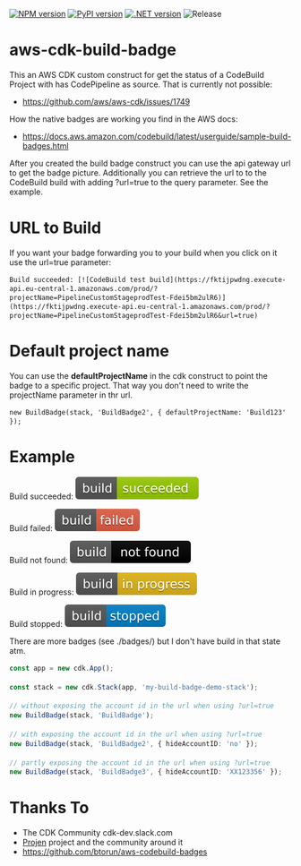 [![NPM version](https://badge.fury.io/js/aws-cdk-build-badge.svg)](https://badge.fury.io/js/aws-cdk-build-badge)
[![PyPI version](https://badge.fury.io/py/aws-cdk-build-badge.svg)](https://badge.fury.io/py/aws-cdk-build-badge)
[![.NET version](https://img.shields.io/nuget/v/com.github.mmuller88.awsCdkBuildBadge.svg?style=flat-square)](https://www.nuget.org/packages/com.github.mmuller88.awsCdkBuildBadge/)
![Release](https://github.com/mmuller88/aws-cdk-build-badge/workflows/Release/badge.svg)

# aws-cdk-build-badge

This an AWS CDK custom construct for get the status of a CodeBuild Project with has CodePipeline as source. That is currently not possible:

- https://github.com/aws/aws-cdk/issues/1749

How the native badges are working you find in the AWS docs:

- https://docs.aws.amazon.com/codebuild/latest/userguide/sample-build-badges.html

After you created the build badge construct you can use the api gateway url to get the badge picture. Additionally you can retrieve the url to to the CodeBuild build with adding ?url=true to the query parameter. See the example.

# URL to Build

If you want your badge forwarding you to your build when you click on it use the url=true parameter:

```
Build succeeded: [![CodeBuild test build](https://fktijpwdng.execute-api.eu-central-1.amazonaws.com/prod/?projectName=PipelineCustomStageprodTest-Fdei5bm2ulR6)](https://fktijpwdng.execute-api.eu-central-1.amazonaws.com/prod/?projectName=PipelineCustomStageprodTest-Fdei5bm2ulR6&url=true)
```

# Default project name

You can use the **defaultProjectName** in the cdk construct to point the badge to a specific project. That way you don't need to write the projectName parameter in thr url.

```
new BuildBadge(stack, 'BuildBadge2', { defaultProjectName: 'Build123' });

```

# Example

Build succeeded: [![CodeBuild test build](https://raw.githubusercontent.com/mmuller88/aws-cdk-build-badge/master/badges/succeeded.svg)](https://fktijpwdng.execute-api.eu-central-1.amazonaws.com/prod/?projectName=PipelineCustomStageprodTest-Fdei5bm2ulR6&url=true)

Build failed: [![CodeBuild test build](https://raw.githubusercontent.com/mmuller88/aws-cdk-build-badge/master/badges/failed.svg)](https://fktijpwdng.execute-api.eu-central-1.amazonaws.com/prod/?projectName=PipelineCustomStageprodTest-Fdei5bm2ulR6&url=true)

Build not found: [![CodeBuild test build](https://raw.githubusercontent.com/mmuller88/aws-cdk-build-badge/master/badges/not_found.svg)](https://fktijpwdng.execute-api.eu-central-1.amazonaws.com/prod/?projectName=123&url=true)

Build in progress: [![CodeBuild test build](https://raw.githubusercontent.com/mmuller88/aws-cdk-build-badge/master/badges/in_progress.svg)](https://fktijpwdng.execute-api.eu-central-1.amazonaws.com/prod/?projectName=PipelineCustomStageprodTest-Fdei5bm2ulR6&url=true)

Build stopped: [![CodeBuild test build](https://raw.githubusercontent.com/mmuller88/aws-cdk-build-badge/master/badges/stopped.svg)](https://fktijpwdng.execute-api.eu-central-1.amazonaws.com/prod/?projectName=PipelineCustomStageprodTest-Fdei5bm2ulR6&url=true)

There are more badges (see ./badges/) but I don't have build in that state atm.

```ts
const app = new cdk.App();

const stack = new cdk.Stack(app, 'my-build-badge-demo-stack');

// without exposing the account id in the url when using ?url=true
new BuildBadge(stack, 'BuildBadge');

// with exposing the account id in the url when using ?url=true
new BuildBadge(stack, 'BuildBadge2', { hideAccountID: 'no' });

// partly exposing the account id in the url when using ?url=true
new BuildBadge(stack, 'BuildBadge3', { hideAccountID: 'XX123356' });
```

# Thanks To

- The CDK Community cdk-dev.slack.com
- [Projen](https://github.com/projen/projen) project and the community around it
- https://github.com/btorun/aws-codebuild-badges

